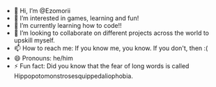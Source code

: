 - 👋 Hi, I’m @Ezomorii
- 👀 I’m interested in games, learning and fun!
- 🌱 I’m currently learning how to code!!
- 💞️ I’m looking to collaborate on different projects across the world to upskill myself.
- 📫 How to reach me: If you know me, you know. If you don't, then :(
- 😄 Pronouns: he/him
- ⚡ Fun fact: Did you know that the fear of long words is called Hippopotomonstrosesquippedaliophobia.

<!---
Ezomorii/Ezomorii is a ✨ special ✨ repository because its `README.md` (this file) appears on your GitHub profile.
You can click the Preview link to take a look at your changes.
--->
